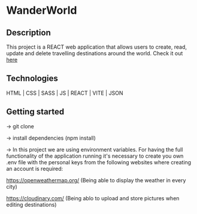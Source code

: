 <h1>WanderWorld</h1>

<h2>Description</h2>

This project is a REACT web application that allows users to create, read, update and delete travelling destinations around the world.
Check it out <a href="https://waanderworld.netlify.app/">here</a>

<h2>Technologies</h2>
HTML | CSS | SASS | JS | REACT | VITE | JSON

<h2>Getting started</h2>
-> git clone <br>

-> install dependencies (npm install) <br>

-> In this project we are using environment variables. For having the full functionality of the application running it's necessary to create you own .env file with the personal keys from the following websites where creating an account is required: <br>

 https://openweathermap.org/ (Being able to display the weather in every city) <br>
 
 https://cloudinary.com/ (Being ablo to upload and store pictures when editing destinations)
